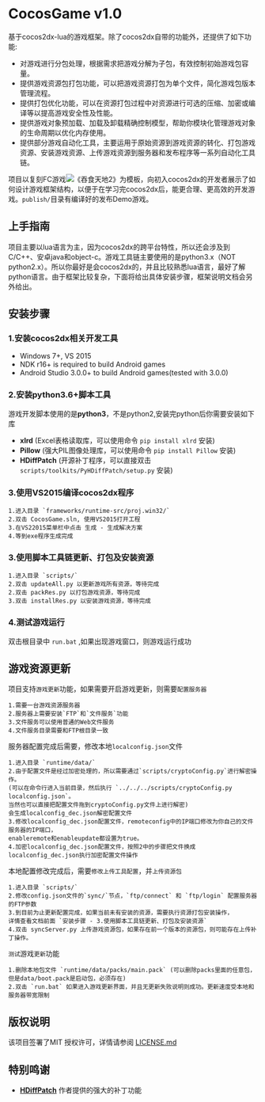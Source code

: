 # CocosGame v1.0
基于cocos2dx-lua的游戏框架。除了cocos2dx自带的功能外，还提供了如下功能:

* 对游戏进行分包处理，根据需求把游戏分解为子包，有效控制初始游戏包容量。
* 提供游戏资源包打包功能，可以把游戏资源打包为单个文件，简化游戏包版本管理流程。
* 提供打包优化功能，可以在资源打包过程中对资源进行可选的压缩、加密或编译等以提高游戏安全性及性能。
* 提供游戏对象预加载、加载及卸载精确控制模型，帮助你模块化管理游戏对象的生命周期以优化内存使用。
* 提供部分游戏自动化工具，主要运用于原始资源到游戏资源的转化、打包游戏资源、安装游戏资源、上传游戏资源到服务器和发布程序等一系列自动化工具链。

项目以复刻FC游戏![](https://raw.githubusercontent.com/lujun495904500/CocosGame/master/game/boot/res/boot/graphics/images/gameicon.png)《吞食天地2》为模板，向初入cocos2dx的开发者展示了如何设计游戏框架结构，以便于在学习完cocos2dx后，能更合理、更高效的开发游戏。`publish/`目录有编译好的发布Demo游戏。

## 上手指南
项目主要以lua语言为主，因为cocos2dx的跨平台特性，所以还会涉及到C/C++、安卓java和object-c。游戏工具链主要使用的是python3.x（NOT python2.x）。所以你最好是会cocos2dx的，并且比较熟悉lua语言，最好了解python语言。由于框架比较复杂，下面将给出具体安装步骤，框架说明文档会另外给出。

## 安装步骤

### 1.安装cocos2dx相关开发工具
* Windows 7+, VS 2015
* NDK r16+ is required to build Android games
* Android Studio 3.0.0+ to build Android games(tested with 3.0.0)

### 2.安装python3.6+脚本工具
游戏开发脚本使用的是**python3**，不是python2,安装完python后你需要安装如下库
* **xlrd** (Excel表格读取库，可以使用命令 `pip install xlrd` 安装)
* **Pillow** (强大PIL图像处理库，可以使用命令 `pip install Pillow` 安装)
* **HDiffPatch** (开源补丁程序，可以直接双击 `scripts/toolkits/PyHDiffPatch/setup.py` 安装)
  
### 3.使用VS2015编译cocos2dx程序
    1.进入目录 `frameworks/runtime-src/proj.win32/`
    2.双击 CocosGame.sln, 使用VS2015打开工程
    3.在VS22015菜单栏中点击 生成 - 生成解决方案
    4.等到exe程序生成完成

### 3.使用脚本工具链更新、打包及安装资源
    1.进入目录 `scripts/`
    2.双击 updateAll.py 以更新游戏所有资源，等待完成
    2.双击 packRes.py 以打包游戏资源，等待完成
    3.双击 installRes.py 以安装游戏资源，等待完成

### 4.测试游戏运行
双击根目录中 `run.bat` ,如果出现游戏窗口，则游戏运行成功

## 游戏资源更新
项目支持`游戏更新`功能，如果需要开启游戏更新，则需要`配置服务器`
    
    1.需要一台游戏资源服务器
    2.服务器上需要安装`FTP`和`文件服务`功能
    3.文件服务可以使用普通的Web文件服务
    4.文件服务目录需要和FTP根目录一致

服务器配置完成后需要，修改本地`localconfig.json`文件

    1.进入目录 `runtime/data/`
    2.由于配置文件是经过加密处理的，所以需要通过`scripts/cryptoConfig.py`进行解密操作。  
    (可以在命令行进入当前目录，然后执行 `../../../scripts/cryptoConfig.py localconfig.json`。  
    当然也可以直接把配置文件拖到cryptoConfig.py文件上进行解密)  
    会生成localconfig_dec.json解密配置文件
    3.修改localconfig_dec.json配置文件，remoteconfig中的IP端口修改为你自己的文件服务器的IP端口，  
    enableremote和enableupdate都设置为true。
    4.加密localconfig_dec.json配置文件，按照2中的步骤把文件换成localconfig_dec.json执行加密配置文件操作

本地配置修改完成后，需要`修改上传工具配置`，并`上传资源包`

    1.进入目录 `scripts/`
    2.修改config.json文件的`sync/`节点，`ftp/connect` 和 `ftp/login` 配置服务器的FTP参数
    3.到目前为止更新配置完成，如果当前未有安装的资源，需要执行资源打包安装操作，  
    详情查看文档前面 `安装步骤 - 3.使用脚本工具链更新、打包及安装资源`
    4.双击 syncServer.py 上传游戏资源包，如果存在前一个版本的资源包，则可能存在上传补丁操作。

`测试`游戏`更新`功能

    1.删除本地包文件 `runtime/data/packs/main.pack` (可以删除packs里面的任意包，但是data/boot.pack是启动包，必须存在)
    2.双击 `run.bat` 如果进入游戏更新界面，并且无更新失败说明则成功。更新速度受本地和服务器带宽限制

## 版权说明
该项目签署了MIT 授权许可，详情请参阅 [LICENSE.md](https://github.com/lujun495904500/CocosGame/blob/master/LICENSE "版权许可")

## 特别鸣谢
* [**HDiffPatch**](https://github.com/sisong/HDiffPatch "开源补丁库") 作者提供的强大的补丁功能
